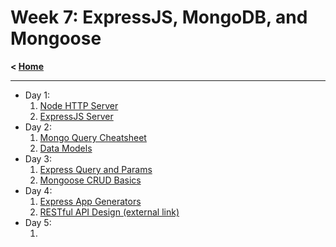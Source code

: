# Week 7: ExpressJS, MongoDB, and Mongoose

**< [Home](../README.md)**

---

- Day 1:
  1. [Node HTTP Server](./day-01/node-server/README.md)
  2. [ExpressJS Server](./day-01/express-server/README.md)
- Day 2:
  1. [Mongo Query Cheatsheet](./day-02/01-mongo-query-cheatsheet.md)
  2. [Data Models](./day-02/02-data-models.md)
- Day 3:
  1. [Express Query and Params](./day-03/01-express-query-and-params.md)
  2. [Mongoose CRUD Basics](./day-03/02-mongoose-crud-basics.md)
- Day 4:
  1. [Express App Generators](./day-04/01.express-app-generators.md)
  2. [RESTful API Design (external link)](https://learn.microsoft.com/en-us/azure/architecture/best-practices/api-design)
- Day 5:
  1. []()
